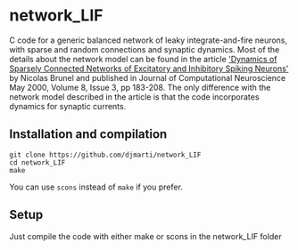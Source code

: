# network_LIF
C code for a generic balanced network of leaky integrate-and-fire neurons, with sparse and random connections and synaptic dynamics. Most of the details about the network model can be found in the article ['Dynamics of Sparsely Connected Networks of Excitatory and Inhibitory Spiking Neurons'](http://link.springer.com/article/10.1023/A%3A1008925309027) by Nicolas Brunel and published in Journal of Computational Neuroscience May 2000, Volume 8, Issue 3, pp 183-208. The only difference with the network model described in the article is that the code incorporates dynamics for synaptic currents.

## Installation and compilation

```shell
git clone https://github.com/djmarti/network_LIF
cd network_LIF
make
```
You can use `scons` instead of `make` if you prefer.


## Setup
Just compile the code with either make or scons in the network_LIF folder
